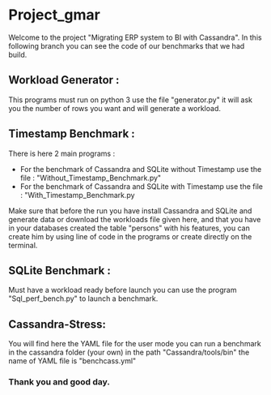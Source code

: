 # Project_gmar
 
Welcome to the project "Migrating ERP system to BI with Cassandra". In this following branch you can see the code of our benchmarks that we had build.

## Workload Generator :

This programs must run on python 3 use the file "generator.py" it will ask you the number of rows you want and will generate a workload.

## Timestamp Benchmark :

There is here 2 main programs :
- For the benchmark of Cassandra and SQLite without Timestamp use the file : "Without_Timestamp_Benchmark.py"
- For the benchmark of Cassandra and SQLite with Timestamp use the file : "With_Timestamp_Benchmark.py

Make sure that before the run you have install Cassandra and SQLite and generate data or download the workloads file given here, and that you have in your databases created the table "persons" with his features, you can create him by using line of code in the programs or create directly on the terminal.

## SQLite Benchmark :

Must have a workload ready before launch you can use the program "Sql_perf_bench.py" to launch a benchmark.

## Cassandra-Stress:

You will find here the YAML file for the user mode you can run a benchmark in the cassandra folder (your own) in the path "Cassandra/tools/bin" the name of YAML file is "benchcass.yml"



### Thank you and good day.


